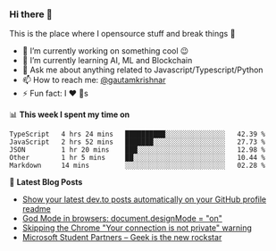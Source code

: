 ### Hi there 👋
This is the place where I opensource stuff and break things :rofl:

- 🔭 I’m currently working on something cool :wink:
- 🌱 I’m currently learning AI, ML and Blockchain
- 💬 Ask me about anything related to Javascript/Typescript/Python
- 📫 How to reach me: [@gautamkrishnar](https://twitter.com/gautamkrishnar)
- ⚡ Fun fact: I :heart: :dog:s

📊 **This week I spent my time on**
<!--START_SECTION:waka-->
```text
TypeScript   4 hrs 24 mins   ██████████░░░░░░░░░░░░░░░   42.39 % 
JavaScript   2 hrs 52 mins   ███████░░░░░░░░░░░░░░░░░░   27.73 % 
JSON         1 hr 20 mins    ███░░░░░░░░░░░░░░░░░░░░░░   12.98 % 
Other        1 hr 5 mins     ██░░░░░░░░░░░░░░░░░░░░░░░   10.44 % 
Markdown     14 mins         ░░░░░░░░░░░░░░░░░░░░░░░░░   02.28 %
```
<!--END_SECTION:waka-->

📕 **Latest Blog Posts**
<!-- BLOG-POST-LIST:START -->
- [Show your latest dev.to posts automatically on your GitHub profile readme](https://dev.to/gautamkrishnar/show-your-latest-dev-to-posts-automatically-in-your-github-profile-readme-3nk8)
- [God Mode in browsers: document.designMode = "on"](https://dev.to/gautamkrishnar/god-mode-in-browsers-document-designmode-on-2pmo)
- [Skipping the Chrome "Your connection is not private" warning](https://dev.to/gautamkrishnar/quickbits-1-skipping-the-chrome-your-connection-is-not-private-warning-4kp1)
- [Microsoft Student Partners – Geek is the new rockstar](https://dev.to/gautamkrishnar/microsoft-student-partners--geek-is-the-new-rockstar)
<!-- BLOG-POST-LIST:END -->
